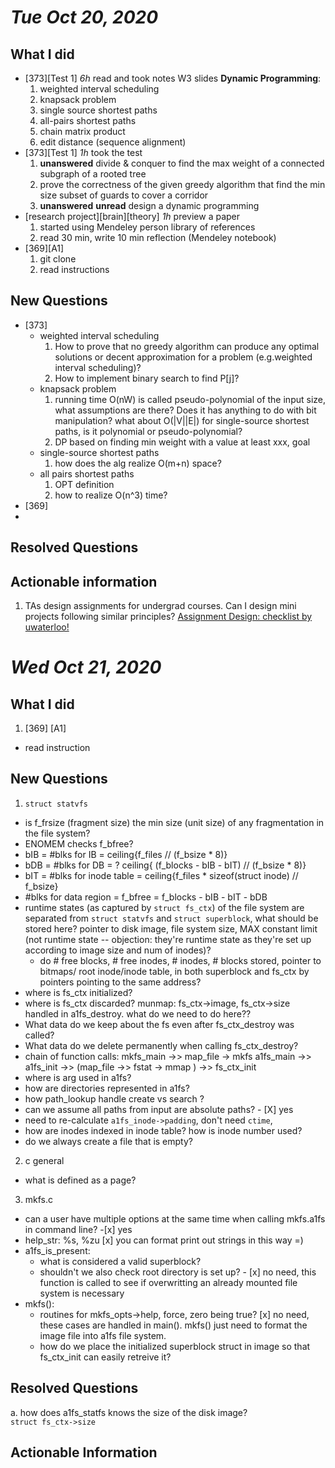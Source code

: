 # *Tue Oct 20, 2020*
## What I did
- [373][Test 1] *6h* read and took notes W3 slides **Dynamic Programming**: 
  1. weighted interval scheduling
  2. knapsack problem 
  3. single source shortest paths 
  4. all-pairs shortest paths
  5. chain matrix product
  5. edit distance (sequence alignment)
- [373][Test 1] *1h* took the test  
  1. **unanswered** divide & conquer to find the max weight of a connected subgraph of a rooted tree
  2. prove the correctness of the given greedy algorithm that find the min size subset of guards to cover a corridor
  3. **unanswered** **unread** design a dynamic programming 
- [research project][brain][theory] *1h* preview a paper 
  1. started using Mendeley person library of references 
  2. read 30 min, write 10 min reflection (Mendeley notebook)
- [369][A1] 
  1. git clone
  2. read instructions 
## New Questions
- [373] 
  - weighted interval scheduling
    1. How to prove that no greedy algorithm can produce any optimal solutions or decent approximation for a problem (e.g.weighted interval scheduling)?
    2. How to implement binary search to find P[j]?
  - knapsack problem
    1. running time O(nW) is called pseudo-polynomial of the input size, what assumptions are there? Does it has anything to do with bit manipulation? what about O(|V||E|) for single-source shortest paths, is it polynomial or pseudo-polynomial?
    2. DP based on finding min weight with a value at least xxx, goal
  - single-source shortest paths
    1. how does the alg realize O(m+n) space?
  - all pairs shortest paths
    1. OPT definition
    2. how to realize O(n^3) time?
 - [369]
  - 
## Resolved Questions

## Actionable information
1. TAs design assignments for undergrad courses. Can I design mini projects following similar principles? 
[Assignment Design: checklist by uwaterloo!](https://uwaterloo.ca/centre-for-teaching-excellence/teaching-resources/teaching-tips/developing-assignments/assignment-design/assignment-design-checklist)

# *Wed Oct 21, 2020*
## What I did 
1. [369] [A1] 
  - read instruction 


## New Questions
1. `struct statvfs`
 
  - is f_frsize (fragment size) the min size (unit size) of any fragmentation in the file system?
  - ENOMEM checks f_bfree? 
  - bIB = #blks for IB = ceiling{f_files // (f_bsize * 8)}
  - bDB = #blks for DB = ? ceiling{ (f_blocks - bIB - bIT) // (f_bsize * 8)}
  - bIT = #blks for inode table = ceiling{f_files * sizeof(struct inode) // f_bsize}
  - #blks for data region = f_bfree = f_blocks - bIB - bIT - bDB
  - runtime states (as captured by `struct fs_ctx`) of the file system are separated from `struct statvfs` and `struct superblock`, what should be stored here? pointer to disk image, file system size, MAX constant limit (not runtime state -- objection: they're runtime state as they're set up according to image size and num of inodes)?
    - do # free blocks, # free inodes, # inodes, # blocks stored, pointer to bitmaps/ root inode/inode table, in both superblock and fs_ctx by pointers pointing to the same address? 
  - where is fs_ctx initialized? 
  - where is fs_ctx discarded? munmap: fs_ctx->image, fs_ctx->size  handled in a1fs_destroy. what do we need to do here??
  - What data do we keep about the fs even after fs_ctx_destroy was called?
  - What data do we delete permanently when calling fs_ctx_destroy?
  - chain of function calls: mkfs_main ->> map_file -> mkfs
      a1fs_main ->> a1fs_init ->> (map_file ->> fstat -> mmap ) ->> fs_ctx_init
  - where is <mount point> arg used in a1fs?
  - how are directories represented in a1fs? 
  - how path_lookup handle create vs search ?
  - can we assume all paths from input are absolute paths? - [X] yes
  - need to re-calculate `a1fs_inode->padding`, don't need `ctime`, 
  - how are inodes indexed in inode table? how is inode number used?
  - do we always create a file that is empty? 
2. c general
  - what is defined as a page? 
3. mkfs.c
  - can a user have multiple options at the same time when calling mkfs.a1fs in command line? -[x] yes
  - help_str: %s, %zu [x] you can format print out strings in this way =)
  - a1fs_is_present: 
    - what is considered a valid superblock? 
    - shouldn't we also check root directory is set up? - [x] no need, this function is called to see if overwritting an already mounted file system is necessary
  - mkfs():
    - routines for mkfs_opts->help, force, zero being true? [x] no need, these cases are handled in main(). mkfs() just need to format the image file into a1fs file system.
    - how do we place the initialized superblock struct in image so that fs_ctx_init can easily retreive it?
  

## Resolved Questions
 a. how does a1fs_statfs knows the size of the disk image?  
 `struct fs_ctx->size`
## Actionable Information
